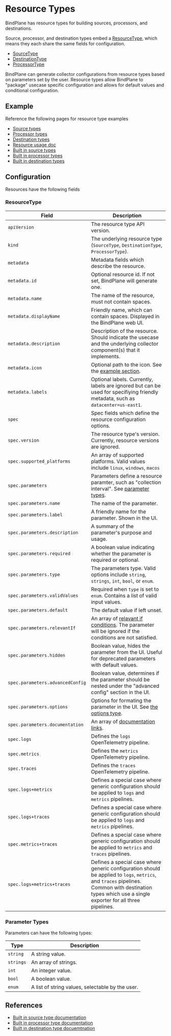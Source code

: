 # Resource Types

BindPlane has resource types for building sources, processors, and destinations.

Source, processor, and destination types embed a 
[ResourceType](https://pkg.go.dev/github.com/observiq/bindplane-op@v1.5.0/model#SourceType), 
which means they each share the same fields for configuration.
- [SourceType](https://pkg.go.dev/github.com/observiq/bindplane-op@v1.5.0/model#SourceType)
- [DestinationType](https://pkg.go.dev/github.com/observiq/bindplane-op@v1.5.0/model#DestinationType)
- [ProcessorType](https://pkg.go.dev/github.com/observiq/bindplane-op@v1.5.0/model#ProcessorType)

BindPlane can generate collector configurations from resource types based on parameters set by the user. Resource types allow BindPlane to "package" usecase specific configuration and allows for default values and conditional
configuration.

## Example

Reference the following pages for resource type examples
- [Source types](./source-type.md)
- [Processor types](./processor-type.md)
- [Destination types](./destination-type.md)
- [Resource usage doc](./usage.md)
- [Built in source types](../../../resources/source-types/)
- [Built in processor types](../../../resources/processor-types/)
- [Built in destination types](../../../resources/destination-types/)

## Configuration

Resources have the following fields

### ResourceType 

| Field        | Description                    |
| ------------ | ------------------------------ |
| `apiVersion` | The resource type API version. |
| `kind`       | The underlying resource type (`SourceType`, `DestinationType`, `ProcessorType`). |
| `metadata`   | Metadata fields which describe the resource. |
| `metadata.id`          | Optional resource id. If not set, BindPlane will generate one.|
| `metadata.name`        | The name of the resource, must not contain spaces. |
| `metadata.displayName` | Friendly name, which can contain spaces. Displayed in the BindPlane web UI. |
| `metadata.description` | Description of the resource. Should indicate the usecase and the underlying collector component(s) that it implements. |
| `metadata.icon`        | Optional path to the icon. See the [example section](./README.md#example). |
| `metadata.labels`      | Optional labels. Currently, labels are ignored but can be used for specifiying friendly metadata, such as `datacenter=us-east1`. |
| `spec`                 | Spec fields which define the resource configuration options. |
| `spec.version`         | The resource type's version. Currently, resource versions are ignored. |
| `spec.supported_platforms`       | An array of supported platforms. Valid values include `linux`, `windows`, `macos` |
| `spec.parameters`                | Parameters define a resource paramter, such as "collection interval". See [parameter types](./README.md#parameter-types). |
| `spec.parameters.name`           | The name of the parameter.    |
| `spec.parameters.label`          | A friendly name for the parameter. Shown in the UI. |
| `spec.parameters.description`    | A summary of the parameter's purpose and usage. |
| `spec.parameters.required`       | A boolean value indicating whether the parameter is required or optional. |
| `spec.parameters.type`           | The parameters type. Valid options include `string`, `strings`, `int`, `bool`, or `enum`. |
| `spec.parameters.validValues`    | Required when `type` is set to `enum`. Contains a list of valid input values. |
| `spec.parameters.default`        | The default value if left unset. |
| `spec.parameters.relevantIf`     | An array of [relavant if conditions](https://pkg.go.dev/github.com/observiq/bindplane-op@v1.5.0/model#RelevantIfCondition). The parameter will be ignored if the conditions are not satisfied. |
| `spec.parameters.hidden`         | Boolean value, hides the parameter from the UI. Useful for deprecated parameters with default values. |
| `spec.parameters.advancedConfig` | Boolean value, determines if the parameter should be nested under the "advanced config" section in the UI. |
| `spec.parameters.options`        | Options for formating the parameter in the UI. See [the options type](https://pkg.go.dev/github.com/observiq/bindplane-op@v1.5.0/model#ParameterOptions). |
| `spec.parameters.documentation`  | An array of [documentation links](https://pkg.go.dev/github.com/observiq/bindplane-op@v1.5.0/model#DocumentationLink). |
| `spec.logs`                      | Defines the `logs` OpenTelemetry pipeline.    |
| `spec.metrics`                   | Defines the `metrics` OpenTelemetry pipeline. |
| `spec.traces`                    | Defines the `traces` OpenTelemetry pipeline.  |
| `spec.logs+metrics`              | Defines a special case where generic configuration should be applied to `logs` and `metrics` pipelines.   |
| `spec.logs+traces`               | Defines a special case where generic configuration should be applied to `logs` and `metrics` pipelines.   |
| `spec.metrics+traces`            | Defines a special case where generic configuration should be applied to `metrics` and `traces` pipelines. |
| `spec.logs+metrics+traces`       | Defines a special case where generic configuration should be applied to `logs`, `metrics`, and `traces` pipelines. Common with destination types which use a single exporter for all three pipelines. |


### Parameter Types

Parameters can have the following types:

| Type        | Description          |
| ----------- | -------------------- |
| `string`    | A string value.      |
| `strings`   | An array of strings. |
| `int`       | An integer value.    |
| `bool`      | A boolean value.     |
| `enum`      | A list of string values, selectable by the user. |

## References

- [Built in source type documentation](https://github.com/observIQ/bindplane-op/tree/main/docs/www/integrations/sources)
- [Built in processor type documentation](https://github.com/observIQ/bindplane-op/tree/main/docs/www/integrations/processors)
- [Built in destination type docuemtnation](https://github.com/observIQ/bindplane-op/tree/main/docs/www/integrations/destinations)
